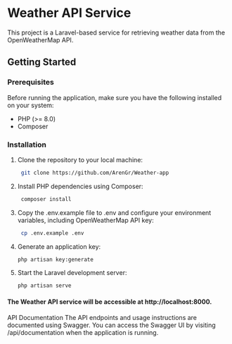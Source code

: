 # Weather API Service

This project is a Laravel-based service for retrieving weather data from the OpenWeatherMap API.

## Getting Started

### Prerequisites

Before running the application, make sure you have the following installed on your system:

- PHP (>= 8.0)
- Composer

### Installation

1. Clone the repository to your local machine:

   ```bash
    git clone https://github.com/ArenGr/Weather-app

2. Install PHP dependencies using Composer:

   ```bash
    composer install

3. Copy the .env.example file to .env and configure your environment variables, including OpenWeatherMap API key:

   ```bash
    cp .env.example .env

4. Generate an application key:

   ```bash
   php artisan key:generate

5. Start the Laravel development server:
   ```bash
   php artisan serve

#### The Weather API service will be accessible at http://localhost:8000.

API Documentation
The API endpoints and usage instructions are documented using Swagger. You can access the Swagger UI by visiting /api/documentation when the application is running.
